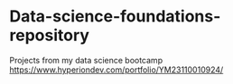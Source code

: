 # Data-science-foundations-repository
Projects from my data science bootcamp
https://www.hyperiondev.com/portfolio/YM23110010924/
